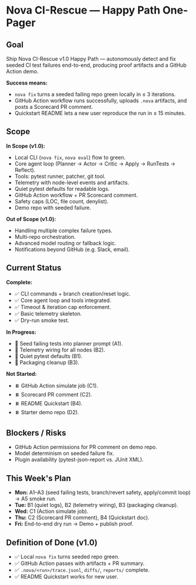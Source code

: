 # Nova CI-Rescue — Happy Path One-Pager

## Goal
Ship Nova CI-Rescue v1.0 Happy Path — autonomously detect and fix seeded CI test failures end-to-end, producing proof artifacts and a GitHub Action demo.

**Success means:**
- `nova fix` turns a seeded failing repo green locally in ≤ 3 iterations.
- GitHub Action workflow runs successfully, uploads `.nova` artifacts, and posts a Scorecard PR comment.
- Quickstart README lets a new user reproduce the run in ≤ 15 minutes.

## Scope

**In Scope (v1.0):**
- Local CLI (`nova fix`, `nova eval`) flow to green.
- Core agent loop (Planner → Actor → Critic → Apply → RunTests → Reflect).
- Tools: pytest runner, patcher, git tool.
- Telemetry with node-level events and artifacts.
- Quiet pytest defaults for readable logs.
- GitHub Action workflow + PR Scorecard comment.
- Safety caps (LOC, file count, denylist).
- Demo repo with seeded failure.

**Out of Scope (v1.0):**
- Handling multiple complex failure types.
- Multi-repo orchestration.
- Advanced model routing or fallback logic.
- Notifications beyond GitHub (e.g. Slack, email).

## Current Status

**Complete:**
- ✅ CLI commands + branch creation/reset logic.
- ✅ Core agent loop and tools integrated.
- ✅ Timeout & iteration cap enforcement.
- ✅ Basic telemetry skeleton.
- ✅ Dry-run smoke test.

**In Progress:**
- 🔄 Seed failing tests into planner prompt (A1).
- 🔄 Telemetry wiring for all nodes (B2).
- 🔄 Quiet pytest defaults (B1).
- 🔄 Packaging cleanup (B3).

**Not Started:**
- ⏸️ GitHub Action simulate job (C1).
- ⏸️ Scorecard PR comment (C2).
- ⏸️ README Quickstart (B4).
- ⏸️ Starter demo repo (D2).

## Blockers / Risks
- GitHub Action permissions for PR comment on demo repo.
- Model determinism on seeded failure fix.
- Plugin availability (pytest-json-report vs. JUnit XML).

## This Week's Plan
- **Mon:** A1–A3 (seed failing tests, branch/revert safety, apply/commit loop) → A5 smoke run.
- **Tue:** B1 (quiet logs), B2 (telemetry wiring), B3 (packaging cleanup).
- **Wed:** C1 (Action simulate job).
- **Thu:** C2 (Scorecard PR comment), B4 (Quickstart doc).
- **Fri:** End-to-end dry run → Demo + publish proof.

## Definition of Done (v1.0)
- ✅ Local `nova fix` turns seeded repo green.
- ✅ GitHub Action passes with artifacts + PR summary.
- ✅ `.nova/<run>/trace.jsonl`, `diffs/`, `reports/` complete.
- ✅ README Quickstart works for new user.
